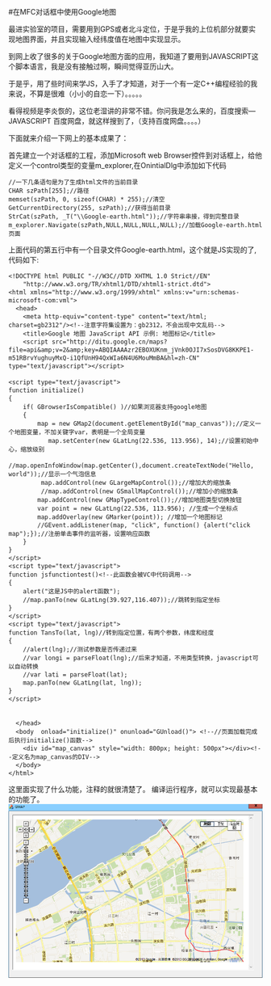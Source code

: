#在MFC对话框中使用Google地图

 最进实验室的项目，需要用到GPS或者北斗定位，于是乎我的上位机部分就要实现地图界面，并且实现输入经纬度值在地图中实现显示。

到网上收了很多的关于Google地图方面的应用，我知道了要用到JAVASCRIPT这个脚本语言，我是没有接触过啊，瞬间觉得亚历山大。

于是乎，用了些时间来学JS，入手了才知道，对于一个有一定C++编程经验的我来说，不算是很难（小小的自恋一下）。。。。。

看得视频是李炎恢的，这位老湿讲的非常不错。你问我是怎么来的，百度搜索—JAVASCRIPT 百度网盘，就这样搜到了，（支持百度网盘。。。。）

下面就来介绍一下网上的基本成果了：

首先建立一个对话框的工程，添加Microsoft web Browser控件到对话框上，给他定义一个control类型的变量m_explorer,在OnintialDlg中添加如下代码

	//一下几条语句是为了生成html文件的当前目录
    CHAR szPath[255];//路径
    memset(szPath, 0, sizeof(CHAR) * 255);//清空
    GetCurrentDirectory(255, szPath);//获得当前目录
    StrCat(szPath, _T("\\Google-earth.html"));//字符串串接，得到完整目录
    m_explorer.Navigate(szPath,NULL,NULL,NULL,NULL);//加载Google-earth.html页面

上面代码的第五行中有一个目录文件Google-earth.html，这个就是JS实现的了,代码如下:

	<!DOCTYPE html PUBLIC "-//W3C//DTD XHTML 1.0 Strict//EN"
	    "http://www.w3.org/TR/xhtml1/DTD/xhtml1-strict.dtd">
	<html xmlns="http://www.w3.org/1999/xhtml" xmlns:v="urn:schemas-microsoft-com:vml">
	  <head>
	    <meta http-equiv="content-type" content="text/html; charset=gb2312"/><!--注意字符集设置为：gb2312，不会出现中文乱码-->
	    <title>Google 地图 JavaScript API 示例: 地图标记</title>
	    <script src="http://ditu.google.cn/maps?file=api&amp;v=2&amp;key=ABQIAAAAzr2EBOXUKnm_jVnk0OJI7xSosDVG8KKPE1-m51RBrvYughuyMxQ-i1QfUnH94QxWIa6N4U6MouMmBA&hl=zh-CN" type="text/javascript"></script>

	<script type="text/javascript">    
    function initialize() 
    {
        if( GBrowserIsCompatible() )//如果浏览器支持google地图 
        {
            map = new GMap2(document.getElementById("map_canvas"));//定义一个地图变量，不加关键字var，表明是一个全局变量
               map.setCenter(new GLatLng(22.536, 113.956), 14);//设置初始中心，缩放级别
            //map.openInfoWindow(map.getCenter(),document.createTextNode("Hello, world"));//显示一个气泡信息
             map.addControl(new GLargeMapControl());//增加大的缩放条
             //map.addControl(new GSmallMapControl());//增加小的缩放条
            map.addControl(new GMapTypeControl());//增加地图类型切换按钮
            var point = new GLatLng(22.536, 113.956); //生成一个坐标点
            map.addOverlay(new GMarker(point)); //增加一个地图标记
            //GEvent.addListener(map, "click", function() {alert("click map");});//注册单击事件的监听器，设置响应函数
        }
    }    
    </script>
    <script type="text/javascript">
    function jsfunctiontest()<!--此函数会被VC中代码调用-->
    {
        alert("这是JS中的alert函数");
        //map.panTo(new GLatLng(39.927,116.407));//跳转到指定坐标
    }
    </script>
    <script type="text/javascript">
    function TansTo(lat, lng)//转到指定位置，有两个参数，纬度和经度
    {
        //alert(lng);//测试参数是否传递过来
        //var longi = parseFloat(lng);//后来才知道，不用类型转换，javascript可以自动转换
        //var lati = parseFloat(lat);
        map.panTo(new GLatLng(lat, lng));
    }
    </script>


	  </head>
	  <body  onload="initialize()" onunload="GUnload()"> <!--//页面加载完成后执行initialize()函数-->
	    <div id="map_canvas" style="width: 800px; height: 500px"></div><!--定义名为map_canvas的DIV-->
	  </body>
	</html>



这里面实现了什么功能，注释的就很清楚了。
编译运行程序，就可以实现最基本的功能了。
![](../Images/gmap_program.png)
